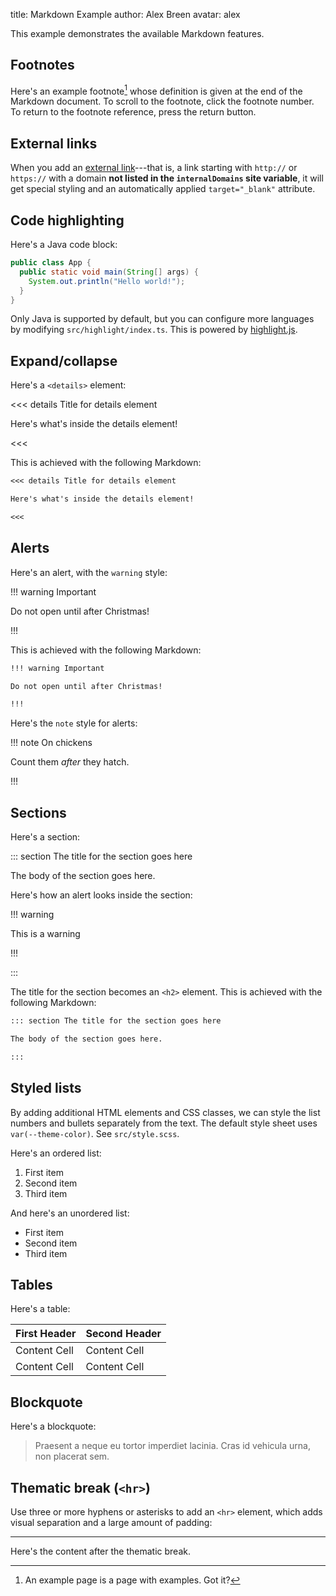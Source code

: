 title: Markdown Example
author: Alex Breen
avatar: alex

This example demonstrates the available Markdown features.

## Footnotes

Here's an example footnote[^1] whose definition is given at the end of the
Markdown document. To scroll to the footnote, click the footnote number. To
return to the footnote reference, press the return button.

## External links

When you add an [external link](http://google.com)---that is, a link starting
with `http://` or `https://` with a domain **not listed in the
`internalDomains` site variable**, it will get special styling and an
automatically applied `target="_blank"` attribute.

## Code highlighting

Here's a Java code block:

```java
public class App {
  public static void main(String[] args) {
    System.out.println("Hello world!");
  }
}
```

Only Java is supported by default, but you can configure more languages
by modifying `src/highlight/index.ts`. This is powered by
[highlight.js](https://highlightjs.org/).

## Expand/collapse

Here's a `<details>` element:

<<< details Title for details element

Here's what's inside the details element!

<<<

This is achieved with the following Markdown:

```markdown
<<< details Title for details element

Here's what's inside the details element!

<<<
```

## Alerts

Here's an alert, with the `warning` style:

!!! warning Important

Do not open until after Christmas!

!!!

This is achieved with the following Markdown:

```markdown
!!! warning Important

Do not open until after Christmas!

!!!
```

Here's the `note` style for alerts:

!!! note On chickens

Count them *after* they hatch.

!!!

## Sections

Here's a section:

::: section The title for the section goes here

The body of the section goes here.

Here's how an alert looks inside the section:

!!! warning

This is a warning

!!!

:::

The title for the section becomes an `<h2>` element.
This is achieved with the following Markdown:

```markdown
::: section The title for the section goes here

The body of the section goes here.

:::
```

## Styled lists

By adding additional HTML elements and CSS classes, we can style
the list numbers and bullets separately from the text. The
default style sheet uses `var(--theme-color)`. See `src/style.scss`.

Here's an ordered list:

1. First item
2. Second item
3. Third item

And here's an unordered list:

- First item
- Second item
- Third item

## Tables

Here's a table:

| First Header  | Second Header |
| ------------- | ------------- |
| Content Cell  | Content Cell  |
| Content Cell  | Content Cell  |

## Blockquote

Here's a blockquote:

> Praesent a neque eu tortor imperdiet lacinia. Cras id vehicula urna,
> non placerat sem.

## Thematic break (`<hr>`)

Use three or more hyphens or asterisks to add an `<hr>` element, which
adds visual separation and a large amount of padding:

---

Here's the content after the thematic break.


[^1]: An example page is a page with examples. Got it?
[^2]: In hac habitasse platea dictumst. Ut aliquet nisi a arcu accumsan congue.
